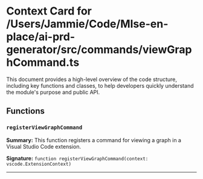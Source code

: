 # Context Card for /Users/Jammie/Code/MIse-en-place/ai-prd-generator/src/commands/viewGraphCommand.ts

This document provides a high-level overview of the code structure, including key functions and classes, to help developers quickly understand the module's purpose and public API.

## Functions

### `registerViewGraphCommand`

**Summary:** This function registers a command for viewing a graph in a Visual Studio Code extension.

**Signature:** `function registerViewGraphCommand(context: vscode.ExtensionContext)`

---
